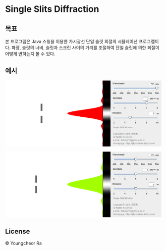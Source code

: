 # Single Slits Diffraction

## 목표

본 프로그램은 Java 스윙을 이용한 가시광선 단일 슬릿 회절의 시뮬레이션 프로그램이다. 파장, 슬릿의 너비, 슬릿과 스크린 사이의 거리를 조절하여 단일 슬릿에 의한 회절이 어떻게 변하는지 볼 수 있다.

## 예시

![단일 슬릿 회절1](image/image_01.png)

![단일 슬릿 회절2](image/image_02.png)

## License

© Youngcheor Ra